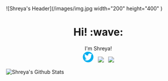 ![Shreya's Header](/images/img.jpg width="200" height="400" )

<h1 align='center'> Hi! :wave:</h1>
<p align='center'>
I'm Shreya!
<br>
<a href="https://twitter.com/ShreyaGokhe"><img height="30" src="/twitter.png?raw=true"></a>&nbsp;&nbsp;
<a href="https://instagram.com/shreyeahhh"><img height="30" src="/instagram.jpg?raw=true"></a>&nbsp;&nbsp;
<a href="https://www.linkedin.com/in/shreya-gokhe/"><img height="30" src="https://github.com/shreyagokhe/WaylonWalker/blob/main/icon/linkedin.png?raw=true"></a>
</p>



![Shreya's Github Stats](https://github-readme-stats.vercel.app/api?username=shreyagokhe&show_icons=true&theme=radical)

